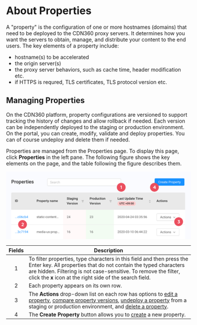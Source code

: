 # About Properties

A "property" is the configuration of one or more hostnames (domains) that need to be deployed to the CDN360 proxy servers. It determines how you want the servers to obtain, manage, and distribute your content to the end users. The key elements of a property include:
- hostname(s) to be accelerated
- the origin server(s)
- the proxy server behaviors, such as cache time, header modification etc.
- if HTTPS is requred, TLS certificates, TLS protocol version etc.

## Managing Properties

On the CDN360 platform, property configurations are versioned to support tracking the history of changes and allow rollback if needed. Each version can be independently deployed to the staging or production environment. On the portal, you can create, modify, validate and deploy properties. You can of course undeploy and delete them if needed.

Properties are managed from the Properties page. To display this page, click **Properties** in the left pane. The following figure shows the key elements on the page, and the table following the figure describes them.

![null](</docs/resources/images/Properties Page.png>)


| **Fields**   | **Description**                                                                           |
| :----------: | ----------------------------------------------------------------------------------------- |
| 1            | To filter properties, type characters in this field and then press the Enter key. All properties that do not contain the typed characters are hidden. Filtering is not case-sensitive. To remove the filter, click the **x** icon at the right side of the search field.                                    |
| 2 | Each property appears on its own row.                                                                |
| 3 | The **Actions** drop-down list on each row has options to [edit a property](</docs/portal/properties/editing-properties.md>), [compare property versions](</docs/portal/properties/comparing-properties.md>), [undeploy a property](</docs/portal/properties/undeploying-property.md>) from a staging or production environment, and [delete a property](</docs/portal/properties/deleting-property.md>).                      |
| 4 | The **Create Property** button allows you to [create](</docs/portal/properties/creating-property.md>) a new property.                                                                               |

